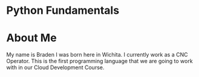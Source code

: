 # Python Fundamentals

# About Me
My name is Braden I was born here in Wichita. I currently work as a CNC Operator. This is the first programming language that we are going to work with in our Cloud Development Course.

